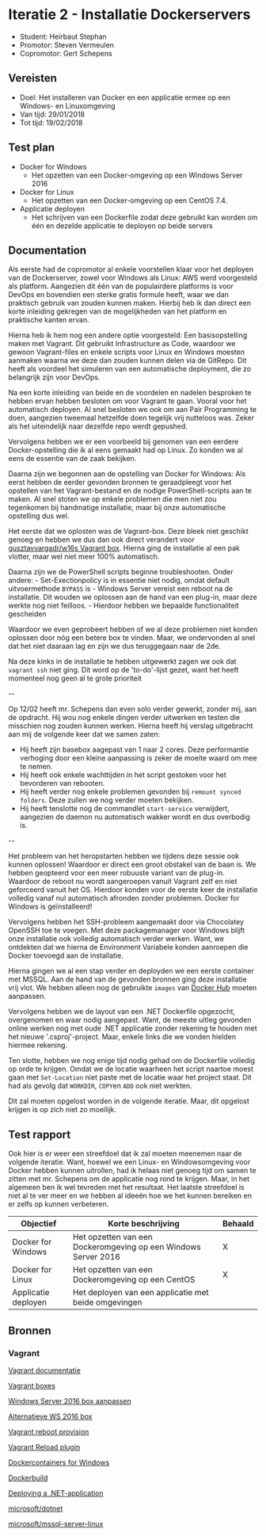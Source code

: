 # Iteratie 2 - Installatie Dockerservers

- Student: Heirbaut Stephan
- Promotor: Steven Vermeulen
- Copromotor: Gert Schepens

## Vereisten

- Doel: Het installeren van Docker en een applicatie ermee op een Windows- en Linuxomgeving
- Van tijd: 29/01/2018
- Tot tijd: 19/02/2018

## Test plan

- Docker for Windows
     - Het opzetten van een Docker-omgeving op een Windows Server 2016
- Docker for Linux
     - Het opzetten van een Docker-omgeving op een CentOS 7.4.
- Applicatie deployen
    - Het schrijven van een Dockerfile zodat deze gebruikt kan worden om één en dezelde applicatie te deployen op beide servers

## Documentation

Als eerste had de copromotor al enkele voorstellen klaar voor het deployen van de Dockerserver, zowel voor Windows als Linux:
AWS werd voorgesteld als platform. Aangezien dit één van de populairdere platforms is voor DevOps en bovendien een sterke gratis formule heeft, waar we dan praktisch gebruik van zouden kunnen maken.
Hierbij heb ik dan direct een korte inleiding gekregen van de mogelijkheden van het platform en praktische kanten ervan.

Hierna heb ik hem nog een andere optie voorgesteld:
Een basisopstelling maken met Vagrant. Dit gebruikt Infrastructure as Code, waardoor we gewoon Vagrant-files en enkele scripts voor Linux en  Windows moesten aanmaken waarna we deze dan zouden kunnen delen via de GitRepo.
Dit heeft als voordeel het simuleren van een automatische deployment, die zo belangrijk zijn voor DevOps.


Na een korte inleiding van beide en de voordelen en nadelen besproken te hebben ervan hebben besloten om voor Vagrant te gaan. Vooral voor het automatisch deployen.
Al snel besloten we ook om aan Pair Programming te doen, aangezien tweemaal hetzelfde doen tegelijk vrij nutteloos was. Zeker als het uiteindelijk naar dezelfde repo werdt gepushed.


Vervolgens hebben we er een voorbeeld bij genomen van een eerdere Docker-opstelling die ik al eens gemaakt had op Linux.
Zo konden we al eens de essentie van de zaak bekijken.


Daarna zijn we begonnen aan de opstelling van Docker for Windows:
Als eerst hebben de eerder gevonden bronnen te geraadpleegt voor het opstellen van het Vagrant-bestand en de nodige PowerShell-scripts aan te maken.
Al snel stoten we op enkele problemen die men niet zou tegenkomen bij handmatige installatie, maar bij onze automatische opstelling dus wel.

Het eerste dat we oplosten was de Vagrant-box. Deze bleek niet geschikt genoeg en hebben we dus dan ook direct verandert voor [gusztavvargadr/w16s Vagrant box](https://app.vagrantup.com/gusztavvargadr/boxes/w16s).
Hierna ging de installatie al een pak vlotter, maar wel niet meer 100% automatisch.

Daarna zijn we de PowerShell scripts beginne troubleshooten. Onder andere:
    - Set-Exectionpolicy is in essentie niet nodig, omdat default uitvoermethode `BYPASS` is
    - Windows Server vereist een reboot na de installatie. Dit wouden we oplossen aan de hand van een plug-in, maar deze werkte nog niet feilloos.
    - Hierdoor hebben we bepaalde functionaliteit gescheiden
    
Waardoor we even geprobeert hebben of we al deze problemen niet konden oplossen door nóg een betere box te vinden.
Maar, we ondervonden al snel dat het niet daaraan lag en zijn we dus teruggegaan naar de 2de.

Na deze kinks in de installatie te hebben uitgewerkt zagen we ook dat `vagrant ssh` niet ging. Dit word op de 'to-do'-lijst gezet, want het heeft momenteel nog geen al te grote prioriteit

--

Op 12/02 heeft mr. Schepens dan even solo verder gewerkt, zonder mij, aan de opdracht. Hij wou nog enkele dingen verder uitwerken en testen die misschien nog zouden kunnen werken.
Hierna heeft hij verslag uitgebracht aan mij de volgende keer dat we samen zaten:
- Hij heeft zijn basebox aagepast van 1 naar 2 cores. Deze performantie verhoging door een kleine aanpassing is zeker de moeite waard om mee te nemen.
- Hij heeft ook enkele wachttijden in het script gestoken voor het bevorderen van rebooten.
- Hij heeft verder nog enkele problemen gevonden bij `remount synced folders`. Deze zullen we nog verder moeten bekijken.
- Hij heeft tenslotte nog de commandlet `start-service` verwijdert, aangezien de daemon nu automatisch wakker wordt en dus overbodig is.

--

Het probleem van het heropstarten hebben we tijdens deze sessie ook kunnen oplossen! Waardoor er direct een groot obstakel van de baan is.
We hebben geopteerd voor een meer robuuste variant van de plug-in. Waardoor de reboot nu wordt aangeroepen vanuit Vagrant zelf en niet geforceerd vanuit het OS.
Hierdoor konden voor de eerste keer de installatie volledig vanaf nul automatisch afronden zonder problemen. Docker for Windows is geïnstalleerd!

Vervolgens hebben het SSH-probleem aangemaakt door via Chocolatey OpenSSH toe te voegen. Met deze packagemanager voor Windows blijft onze installatie ook volledig automatisch verder werken.
Want, we ontdekten dat we hierna de Environment Variabele konden aanroepen die Docker toevoegd aan de installatie.

Hierna gingen we al een stap verder en deployden we een eerste container met MSSQL.
Aan de hand van de gevonden bronnen ging deze installatie vrij vlot. We hebben alleen nog de gebruikte `images` van [Docker Hub](https://hub.docker.com/) moeten aanpassen.

Vervolgens hebben we de layout van een .NET Dockerfile opgezocht, overgenomen en waar nodig aangepast. Want, de meeste uitleg gevonden online werken nog met oude .NET applicatie zonder rekening te houden met het nieuwe '.csproj'-project. Maar, enkele links die we vonden hielden hiermee rekening.

Ten slotte, hebben we nog enige tijd nodig gehad om de Dockerfile volledig op orde te krijgen. Omdat we de locatie waarheen het script naartoe moest gaan met `Set-Location` niet paste met de locatie waar het project staat. Dit had als gevolg dat `WORKDIR`, `COPY`en `ADD` ook niet werkten.

Dit zal moeten opgelost worden in de volgende iteratie. Maar, dit opgelost krijgen is op zich niet zo moeilijk.

## Test rapport

Ook hier is er weer een streefdoel dat ik zal moeten meenemen naar de volgende iteratie. Want, hoewel we een Linux- en Windowsomgeving voor Docker hebben kunnen uitrollen, had ik helaas niet genoeg tijd om samen te zitten met mr. Schepens om de applicatie nog rond te krijgen.
Maar, in het algemeen ben ik wel tevreden met het resultaat. Het laatste streefdoel is niet al te ver meer en we hebben al ideeën hoe we het kunnen bereiken en er zelfs op kunnen verbeteren.

|Objectief|Korte beschrijving|Behaald|
|---------|------------------|-------|
|Docker for Windows|Het opzetten van een Dockeromgeving op een Windows Server 2016|X|
|Docker for Linux|Het opzetten van een Dockeromgeving op een CentOS|X|
|Applicatie deployen|Het deployen van een applicatie met beide omgevingen||

## Bronnen
### Vagrant

[Vagrant documentatie](https://www.vagrantup.com/docs/index.html)

[Vagrant boxes](https://app.vagrantup.com/boxes/search)

[Windows Server 2016 box aanpassen](https://app.vagrantup.com/mwrock/boxes/Windows2016)

[Alternatieve WS 2016 box](https://app.vagrantup.com/gusztavvargadr/boxes/w16s)

[Vagrant reboot provision](https://github.com/exratione/vagrant-provision-reboot)

[Vagrant Reload plugin](https://github.com/aidanns/vagrant-reload)

[Dockercontainers for Windows](https://docs.microsoft.com/en-us/virtualization/windowscontainers/manage-docker/manage-windows-dockerfile)

[Dockerbuild](https://docs.docker.com/engine/reference/commandline/build/#examples)

[Deploying a .NET-application](https://stormpath.com/blog/tutorial-deploy-asp-net-core-on-linux-with-docker)

[microsoft/dotnet](https://hub.docker.com/r/microsoft/dotnet/)

[microsoft/mssql-server-linux](https://hub.docker.com/r/microsoft/mssql-server-linux/)